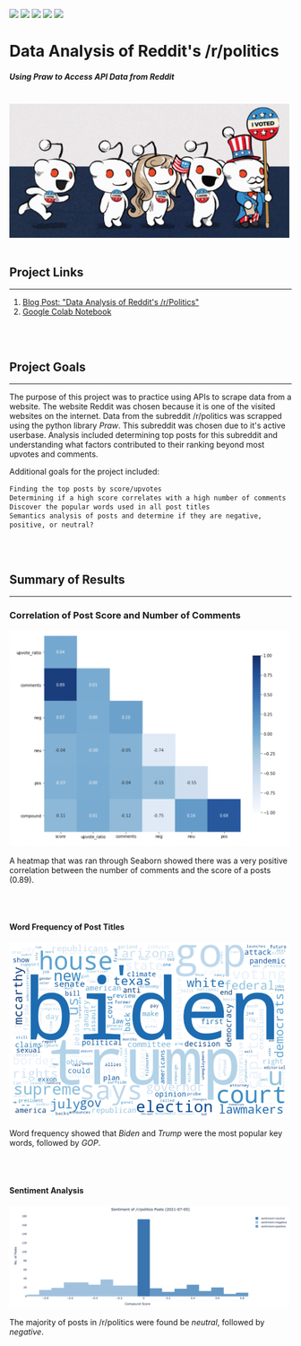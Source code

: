 
[<img src="https://img.shields.io/badge/Github_Blog-%23ffa64d.svg?&style=flat&logo=&logoColor=" />](https://drusho.github.io) [<img src="https://img.shields.io/badge/github-%23181717.svg?&style=flat&logo=github&logoColor=white" />](https://github.com/drusho)  [<img src ="https://img.shields.io/badge/Twitter-1DA1F2?flat&logo=twitter&logoColor=white">](https://twitter.com/drusho)  [<img src="https://img.shields.io/badge/tableau-%23ff4d4d.svg?&style=flat&logo=tableau&logoColor=white">](https://public.tableau.com/app/profile/drusho) [<img src="https://img.shields.io/badge/linkedin-%230A66C2.svg?&style=flat=linkedin&logoColor=white" />](https://linkedin.com/in/davidrusho)

# Data Analysis of Reddit's /r/politics
##### _Using Praw to Access API Data from Reddit_

<br> 

<img src="https://raw.githubusercontent.com/drusho/eda_reddit_politics/main/assets/reddit_politics.jpg" width="500">

<br>
<br>

## Project Links
---

1. [Blog Post: "Data Analysis of Reddit's /r/Politics"](https://drusho.github.io/api/nlp/pandas/plotly/texthero/praw/reddit/2021/07/05/reddit-politics-eda.html)
2. [Google Colab Notebook](https://colab.research.google.com/drive/1agUoLToktaw5SvuUzPnNigftivS_qLmt?usp=sharing)

<br>
<br>

## Project Goals
---

The purpose of this project was to practice using APIs to scrape data from a website. The website Reddit was chosen because it is one of the visited websites on the internet.  Data from the subreddit /r/politics was scrapped using the python library _Praw_.  This subreddit was chosen due to it's active userbase.  Analysis included determining top posts for this subreddit and understanding what factors contributed to their ranking beyond most upvotes and comments.  

Additional goals for the project included:

    Finding the top posts by score/upvotes
    Determining if a high score correlates with a high number of comments
    Discover the popular words used in all post titles
    Semantics analysis of posts and determine if they are negative, positive, or neutral?


<br>
<br>

## Summary of Results
---
### __Correlation of Post Score and Number of Comments__

<img src="https://raw.githubusercontent.com/drusho/eda_reddit_politics/main/reports/figures/Correlation%20of%20Dataframe%20(Heatmap).png" width="500"/>

A heatmap that was ran through Seaborn showed there was a very positive correlation between the number of comments and the score of a posts (0.89).

<br>
<br>

#### __Word Frequency of Post Titles__

<img src="https://raw.githubusercontent.com/drusho/eda_reddit_politics/main/reports/figures/Word%20Frequency%20of%20Post%20Titles%20(Wordcloud).png" width="500"/>

Word frequency showed that _Biden_ and _Trump_ were the most popular key words, followed by _GOP_.

<br>
<br>

#### __Sentiment Analysis__
<img src="https://raw.githubusercontent.com/drusho/eda_reddit_politics/main/reports/figures/Sentiment%20of%20Post%20Titles%20(Histogram%20Plot).png" width="500">

The majority of posts in /r/politics were found be _neutral_, followed by _negative_.
